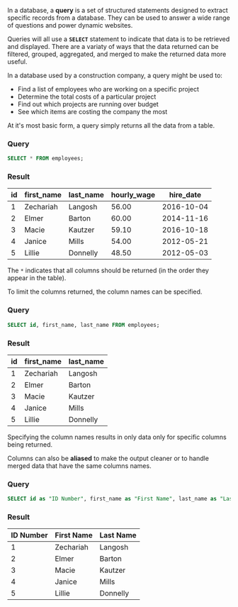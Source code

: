 In a database, a **query** is a set of structured statements designed to extract specific records from a database. They can be used to answer a wide range of questions and power dynamic websites.

Queries will all use a **`SELECT`** statement to indicate that data is to be retrieved and displayed. There are a variaty of ways that the data returned can be filtered, grouped, aggregated, and merged to make the returned data more useful.

In a database used by a construction company, a query might be used to:

* Find a list of employees who are working on a specific project
* Determine the total costs of a particular project
* Find out which projects are running over budget
* See which items are costing the company the most

At it's most basic form, a query simply returns all the data from a table.

### Query

```sql
SELECT * FROM employees;
```

### Result

| id   | first_name | last_name | hourly_wage | hire_date  |
| ---- | ---------- | --------- | ----------- | ---------- |
| 1    | Zechariah  | Langosh   | 56.00       | 2016-10-04 |
| 2    | Elmer      | Barton    | 60.00       | 2014-11-16 |
| 3    | Macie      | Kautzer   | 59.10       | 2016-10-18 |
| 4    | Janice     | Mills     | 54.00       | 2012-05-21 |
| 5    | Lillie     | Donnelly  | 48.50       | 2012-05-03 |

The `*` indicates that all columns should be returned (in the order they appear in the table).

To limit the columns returned, the column names can be specified.

### Query

```sql
SELECT id, first_name, last_name FROM employees;
```

### Result

| id   | first_name | last_name |
| ---- | ---------- | --------- |
| 1    | Zechariah  | Langosh   |
| 2    | Elmer      | Barton    |
| 3    | Macie      | Kautzer   |
| 4    | Janice     | Mills     |
| 5    | Lillie     | Donnelly  |

Specifying the column names results in only data only for specific columns being returned.

Columns can also be **aliased** to make the output cleaner or to handle merged data that have the same columns names.

### Query

```sql
SELECT id as "ID Number", first_name as "First Name", last_name as "Last Name" FROM employees;
```

### Result

| ID Number | First Name | Last Name |
| --------- | ---------- | --------- |
| 1         | Zechariah  | Langosh   |
| 2         | Elmer      | Barton    |
| 3         | Macie      | Kautzer   |
| 4         | Janice     | Mills     |
| 5         | Lillie     | Donnelly  |

